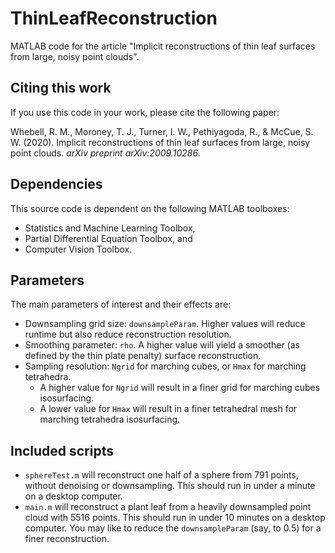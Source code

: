 # ThinLeafReconstruction
MATLAB code for the article "Implicit reconstructions of thin leaf surfaces from large, noisy point clouds".

## Citing this work
If you use this code in your work, please cite the following paper:

Whebell, R. M., Moroney, T. J., Turner, I. W., Pethiyagoda, R., & McCue, S. W. (2020). Implicit reconstructions of thin leaf surfaces from large, noisy point clouds. _arXiv preprint arXiv:2009.10286_.

## Dependencies
This source code is dependent on the following MATLAB toolboxes:
- Statistics and Machine Learning Toolbox,
- Partial Differential Equation Toolbox, and
- Computer Vision Toolbox.

## Parameters
The main parameters of interest and their effects are:
- Downsampling grid size: `downsampleParam`. Higher values will reduce runtime but also reduce reconstruction resolution.
- Smoothing parameter: `rho`. A higher value will yield a smoother (as defined by the thin plate penalty) surface reconstruction.
- Sampling resolution: `Ngrid` for marching cubes, or `Hmax` for marching tetrahedra. 
    - A higher value for `Ngrid` will result in a finer grid for marching cubes isosurfacing. 
    - A lower value for `Hmax` will result in a finer tetrahedral mesh for marching tetrahedra isosurfacing.

## Included scripts
- `sphereTest.m` will reconstruct one half of a sphere from 791 points, without denoising or downsampling. This should run in under a minute on a desktop computer.
- `main.m` will reconstruct a plant leaf from a heavily downsampled point cloud with 5516 points. This should run in under 10 minutes on a desktop computer. You may like to reduce the `downsampleParam` (say, to 0.5) for a finer reconstruction.
